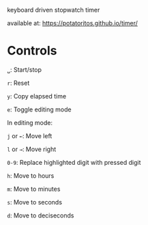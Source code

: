 keyboard driven stopwatch timer

available at: https://potatoritos.github.io/timer/

# Controls

`␣`: Start/stop

`r`: Reset

`y`: Copy elapsed time

`e`: Toggle editing mode

In editing mode:

`j` or `←`: Move left

`l` or `→`: Move right

`0-9`: Replace highlighted digit with pressed digit

`h`: Move to hours

`m`: Move to minutes

`s`: Move to seconds

`d`: Move to deciseconds
